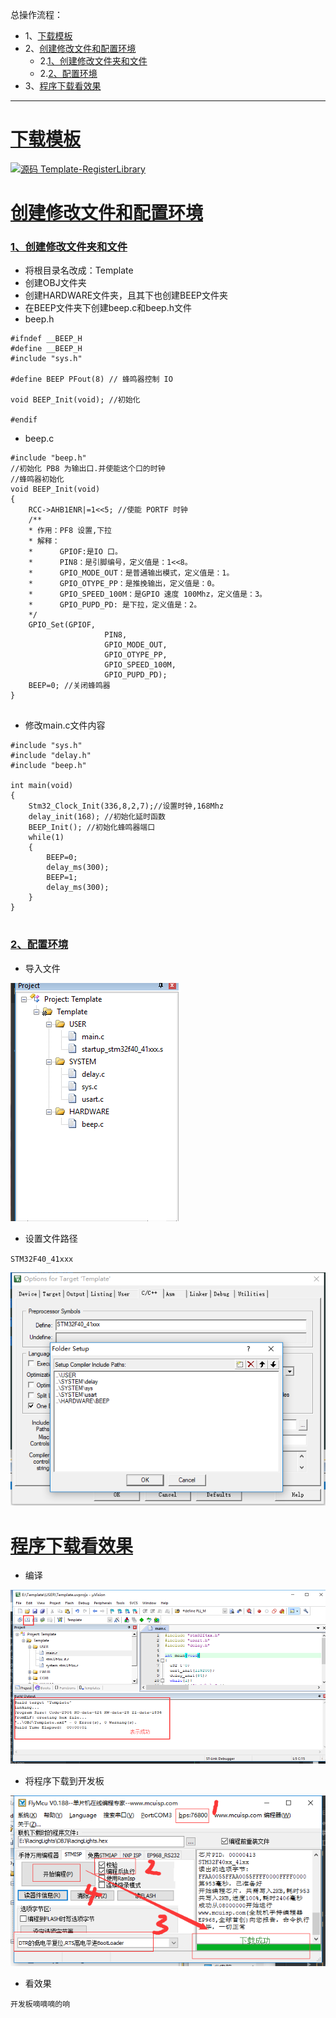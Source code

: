 总操作流程：
- 1、[下载模板](#STM-M4-01)
- 2、[创建修改文件和配置环境](#STM-M4-02)
    - 2.[1、创建修改文件夹和文件](#STM-M4-02-01)
    - 2.[2、配置环境](#STM-M4-02-02)
- 3、[程序下载看效果](#STM-M4-03)


***

# <a name="STM-M4-01" href="#" >下载模板</a>

[![](https://img.shields.io/badge/源码-Template--RegisterLibrary-blue.svg "源码 Template-RegisterLibrary")](https://github.com/lidekai/Template-RegisterLibrary.git)

# <a name="STM-M4-02" href="#" >创建修改文件和配置环境</a>

### <a name="STM-M4-02-01" href="#" >1、创建修改文件夹和文件</a>
- 将根目录名改成：Template
- 创建OBJ文件夹
- 创建HARDWARE文件夹，且其下也创建BEEP文件夹
- 在BEEP文件夹下创建beep.c和beep.h文件
- beep.h
```
#ifndef __BEEP_H
#define __BEEP_H
#include "sys.h"

#define BEEP PFout(8) // 蜂鸣器控制 IO

void BEEP_Init(void); //初始化

#endif

```
- beep.c
```
#include "beep.h"
//初始化 PB8 为输出口.并使能这个口的时钟
//蜂鸣器初始化
void BEEP_Init(void)
{
	RCC->AHB1ENR|=1<<5; //使能 PORTF 时钟
	/**
	* 作用：PF8 设置,下拉
	* 解释：
	*      GPIOF:是IO 口。
	*      PIN8：是引脚编号，定义值是：1<<8。
	*      GPIO_MODE_OUT：是普通输出模式，定义值是：1。
	*      GPIO_OTYPE_PP：是推挽输出，定义值是：0。
	*      GPIO_SPEED_100M：是GPIO 速度 100Mhz，定义值是：3。
	*      GPIO_PUPD_PD: 是下拉，定义值是：2。
	*/
	GPIO_Set(GPIOF,
					 PIN8,
					 GPIO_MODE_OUT,
					 GPIO_OTYPE_PP,
					 GPIO_SPEED_100M,
					 GPIO_PUPD_PD);
	BEEP=0; //关闭蜂鸣器
}


```

- 修改main.c文件内容
```
#include "sys.h"
#include "delay.h"
#include "beep.h"

int main(void)
{
	Stm32_Clock_Init(336,8,2,7);//设置时钟,168Mhz
	delay_init(168); //初始化延时函数
	BEEP_Init(); //初始化蜂鸣器端口
	while(1)
	{
		BEEP=0;
		delay_ms(300);
		BEEP=1;
		delay_ms(300);
	}
}


```
### <a name="STM-M4-02-02" href="#" >2、配置环境</a>
- 导入文件

![](image/3-1.png)

- 设置文件路径

`STM32F40_41xxx`

![](image/3-2.png)


# <a name="STM-M4-03" href="#" >程序下载看效果</a>
- 编译

![](image/2-3.png)

- 将程序下载到开发板

![](image/2-4.png)

- 看效果

`开发板嘀嘀嘀的响`